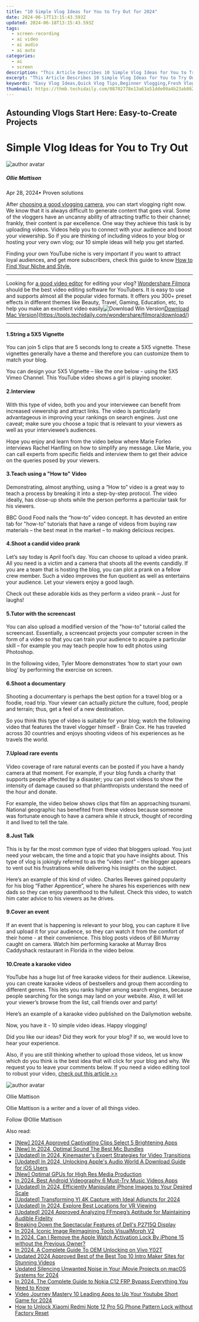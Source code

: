 ```yaml
---
title: "10 Simple Vlog Ideas for You to Try Out for 2024"
date: 2024-06-17T13:15:43.593Z
updated: 2024-06-18T13:15:43.593Z
tags: 
  - screen-recording
  - ai video
  - ai audio
  - ai auto
categories: 
  - ai
  - screen
description: "This Article Describes 10 Simple Vlog Ideas for You to Try Out for 2024"
excerpt: "This Article Describes 10 Simple Vlog Ideas for You to Try Out for 2024"
keywords: "Easy Vlog Ideas,Quick Vlog Tips,Beginner Vlogging,Fresh Vlog Concepts,Simple Vlog Plans,Vlog Inspiration List,Start Vlogging Guide"
thumbnail: https://thmb.techidaily.com/08702778e13a63a51dde09a4b23ab862a68808a42d3ab8c5759ae25bd6bbada4.jpg
---
```


## Astounding Vlogs Start Here: Easy-to-Create Projects

# Simple Vlog Ideas for You to Try Out

![author avatar](https://images.wondershare.com/filmora/article-images/ollie-mattison.jpg)

##### Ollie Mattison

 Apr 28, 2024• Proven solutions

After [choosing a good vlogging camera](https://tools.techidaily.com/wondershare/filmora/download/), you can start vlogging right now. We know that it is always difficult to generate content that goes viral. Some of the vloggers have an uncanny ability of attracting traffic to their channel; frankly, their content is par excellence. One way they achieve this task is by uploading videos. Videos help you to connect with your audience and boost your viewership. So if you are thinking of including videos to your blog or hosting your very own vlog; our 10 simple ideas will help you get started.

Finding your own YouTube niche is very important if you want to attract loyal audiences, and get more subscribers, check this guide to know [How to Find Your Niche and Style.](https://tools.techidaily.com/wondershare/filmora/download/)

---

Looking for [a good video editor](https://tools.techidaily.com/wondershare/filmora/download/) for editing your vlog? [Wondershare Filmora](https://tools.techidaily.com/wondershare/filmora/download/) should be the best video editing software for YouTubers. It is easy to use and supports almost all the popular video formats. It offers you 300+ preset effects in different themes like Beauty, Travel, Gaming, Education, etc, to help you make an excellent video easily![![Download Win Version](https://images.wondershare.com/filmora/guide/download-btn-win.jpg)](https://tools.techidaily.com/wondershare/filmora/download/)[Download Mac Version](https://images.wondershare.com/filmora/guide/download-btn-mac.jpg)](https://tools.techidaily.com/wondershare/filmora/download/)

---

#### 1.String a 5X5 Vignette

You can join 5 clips that are 5 seconds long to create a 5X5 vignette. These vignettes generally have a theme and therefore you can customize them to match your blog.

You can design your 5X5 Vignette – like the one below - using the 5X5 Vimeo Channel. This YouTube video shows a girl is playing snooker.

#### 2.Interview

With this type of video, both you and your interviewee can benefit from increased viewership and attract links. The video is particularly advantageous in improving your rankings on search engines. Just one caveat; make sure you choose a topic that is relevant to your viewers as well as your interviewee’s audiences.

Hope you enjoy and learn from the video below where Marie Forleo interviews Rachel Hanfling on how to simplify any message. Like Marie, you can call experts from specific fields and interview them to get their advice on the queries posed by your viewers.

#### 3.Teach using a "How to" Video

Demonstrating, almost anything, using a “How to” video is a great way to teach a process by breaking it into a step-by-step protocol. The video ideally, has close-up shots while the person performs a particular task for his viewers.

BBC Good Food nails the “how-to” video concept. It has devoted an entire tab for "how-to" tutorials that have a range of videos from buying raw materials – the best meat in the market – to making delicious recipes.

#### 4.Shoot a candid video prank

Let’s say today is April fool’s day. You can choose to upload a video prank. All you need is a victim and a camera that shoots all the events candidly. If you are a team that is hosting the blog, you can plot a prank on a fellow crew member. Such a video improves the fun quotient as well as entertains your audience. Let your viewers enjoy a good laugh.

Check out these adorable kids as they perform a video prank – Just for laughs!

#### 5.Tutor with the screencast

You can also upload a modified version of the "how-to" tutorial called the screencast. Essentially, a screencast projects your computer screen in the form of a video so that you can train your audience to acquire a particular skill – for example you may teach people how to edit photos using Photoshop.

In the following video, Tyler Moore demonstrates ‘how to start your own blog’ by performing the exercise on screen.

#### 6.Shoot a documentary

Shooting a documentary is perhaps the best option for a travel blog or a foodie, road trip. Your viewer can actually picture the culture, food, people and terrain; thus, get a feel of a new destination.

So you think this type of video is suitable for your blog; watch the following video that features the travel vlogger himself - Brain Cox. He has traveled across 30 countries and enjoys shooting videos of his experiences as he travels the world.

#### 7.Upload rare events

Video coverage of rare natural events can be posted if you have a handy camera at that moment. For example, if your blog funds a charity that supports people affected by a disaster; you can post videos to show the intensity of damage caused so that philanthropists understand the need of the hour and donate.

For example, the video below shows clips that film an approaching tsunami. National geographic has benefited from these videos because someone was fortunate enough to have a camera while it struck, thought of recording it and lived to tell the tale.

#### 8.Just Talk

This is by far the most common type of video that bloggers upload. You just need your webcam, the time and a topic that you have insights about. This type of vlog is jokingly referred to as the “video rant” – the blogger appears to vent out his frustrations while delivering his insights on the subject.

Here’s an example of this kind of video. Charles Reeves gained popularity for his blog “Father Apprentice”, where he shares his experiences with new dads so they can enjoy parenthood to the fullest. Check this video, to watch him cater advice to his viewers as he drives.

#### 9.Cover an event

If an event that is happening is relevant to your blog, you can capture it live and upload it for your audience, so they can watch it from the comfort of their home - at their convenience. This blog posts videos of Bill Murray caught on camera. Watch him performing karaoke at Murray Bros Caddyshack restaurant in Florida in the video below.

#### 10.Create a karaoke video

YouTube has a huge list of free karaoke videos for their audience. Likewise, you can create karaoke videos of bestsellers and group them according to different genres. This lets you ranks higher among search engines, because people searching for the songs may land on your website. Also, it will let your viewer’s browse from the list, call friends over and party!

Here’s an example of a karaoke video published on the Dailymotion website.

Now, you have it - 10 simple video ideas. Happy vlogging!

Did you like our ideas? Did they work for your blog? If so, we would love to hear your experience.

Also, if you are still thinking whether to upload those videos, let us know which do you think is the best idea that will click for your blog and why. We request you to leave your comments below. If you need a video editing tool to robust your video, [check out this article >>](https://tools.techidaily.com/wondershare/filmora/download/)

![author avatar](https://images.wondershare.com/filmora/article-images/ollie-mattison.jpg)

Ollie Mattison

Ollie Mattison is a writer and a lover of all things video.

Follow @Ollie Mattison


<ins class="adsbygoogle"
     style="display:block"
     data-ad-format="autorelaxed"
     data-ad-client="ca-pub-7571918770474297"
     data-ad-slot="1223367746"></ins>



<ins class="adsbygoogle"
     style="display:block"
     data-ad-client="ca-pub-7571918770474297"
     data-ad-slot="8358498916"
     data-ad-format="auto"
     data-full-width-responsive="true"></ins>


<span class="atpl-alsoreadstyle">Also read:</span>
<div><ul>
<li><a href="https://fox-cloud.techidaily.com/new-2024-approved-captivating-clips-select-5-brightening-apps/"><u>[New] 2024 Approved  Captivating Clips  Select 5 Brightening Apps</u></a></li>
<li><a href="https://fox-cloud.techidaily.com/new-in-2024-optimal-sound-the-best-mic-bundles/"><u>[New] In 2024, Optimal Sound  The Best Mic Bundles</u></a></li>
<li><a href="https://fox-cloud.techidaily.com/updated-in-2024-kinemasters-expert-strategies-for-video-transitions/"><u>[Updated] In 2024, Kinemaster's Expert Strategies for Video Transitions</u></a></li>
<li><a href="https://fox-cloud.techidaily.com/updated-in-2024-unlocking-apples-audio-world-a-download-guide-for-ios-users/"><u>[Updated] In 2024, Unlocking Apple's Audio World  A Download Guide for iOS Users</u></a></li>
<li><a href="https://fox-cloud.techidaily.com/new-optimal-gpus-for-high-res-media-production/"><u>[New] Optimal GPUs for High Res Media Production</u></a></li>
<li><a href="https://fox-cloud.techidaily.com/in-2024-best-android-videography-6-must-try-music-videos-apps/"><u>In 2024, Best Android Videography  6 Must-Try Music Videos Apps</u></a></li>
<li><a href="https://fox-cloud.techidaily.com/updated-in-2024-efficiently-manipulate-iphone-images-to-your-desired-scale/"><u>[Updated] In 2024, Efficiently Manipulate iPhone Images to Your Desired Scale</u></a></li>
<li><a href="https://fox-cloud.techidaily.com/updated-transforming-yi-4k-capture-with-ideal-adjuncts-for-2024/"><u>[Updated] Transforming YI 4K Capture with Ideal Adjuncts for 2024</u></a></li>
<li><a href="https://fox-cloud.techidaily.com/updated-in-2024-explore-best-locations-for-vr-viewing/"><u>[Updated] In 2024, Explore Best Locations for VR Viewing</u></a></li>
<li><a href="https://article-helps.techidaily.com/updated-2024-approved-analyzing-ffmpegs-aptitude-for-maintaining-audible-fidelity/"><u>[Updated] 2024 Approved  Analyzing FFmpeg’s Aptitude for Maintaining Audible Fidelity</u></a></li>
<li><a href="https://extra-information.techidaily.com/breaking-down-the-spectacular-features-of-dells-p2715q-display/"><u>Breaking Down the Spectacular Features of Dell's P2715Q Display</u></a></li>
<li><a href="https://some-techniques.techidaily.com/in-2024-iconic-image-reimagining-tools-visualmorph-v2/"><u>In 2024, Iconic Image Reimagining Tools  VisualMorph V2</u></a></li>
<li><a href="https://apple-account.techidaily.com/in-2024-can-i-remove-the-apple-watch-activation-lock-by-iphone-15-without-the-previous-owner-by-drfone-ios/"><u>In 2024, Can I Remove the Apple Watch Activation Lock By iPhone 15 without the Previous Owner?</u></a></li>
<li><a href="https://android-unlock.techidaily.com/in-2024-a-complete-guide-to-oem-unlocking-on-vivo-y02t-by-drfone-android/"><u>In 2024, A Complete Guide To OEM Unlocking on Vivo Y02T</u></a></li>
<li><a href="https://smart-video-editing.techidaily.com/updated-2024-approved-best-of-the-best-top-10-intro-maker-sites-for-stunning-videos/"><u>Updated 2024 Approved Best of the Best Top 10 Intro Maker Sites for Stunning Videos</u></a></li>
<li><a href="https://audio-shaping.techidaily.com/updated-silencing-unwanted-noise-in-your-imovie-projects-on-macos-systems-for-2024/"><u>Updated Silencing Unwanted Noise in Your iMovie Projects on macOS Systems for 2024</u></a></li>
<li><a href="https://android-frp.techidaily.com/in-2024-the-complete-guide-to-nokia-c12-frp-bypass-everything-you-need-to-know-by-drfone-android/"><u>In 2024, The Complete Guide to Nokia C12 FRP Bypass Everything You Need to Know</u></a></li>
<li><a href="https://facebook-video-share.techidaily.com/video-journey-mastery-10-leading-apps-to-up-your-youtube-short-game-for-2024/"><u>Video Journey Mastery  10 Leading Apps to Up Your Youtube Short Game for 2024</u></a></li>
<li><a href="https://unlock-android.techidaily.com/how-to-unlock-xiaomi-redmi-note-12-pro-5g-phone-pattern-lock-without-factory-reset-by-drfone-android/"><u>How to Unlock Xiaomi Redmi Note 12 Pro 5G Phone Pattern Lock without Factory Reset</u></a></li>
</ul></div>
